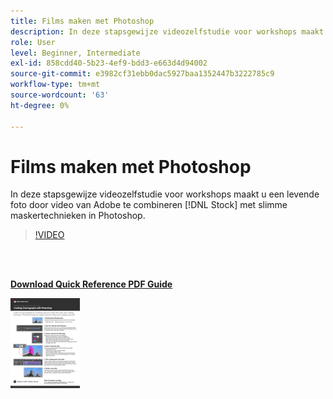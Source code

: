 ```yaml
---
title: Films maken met Photoshop
description: In deze stapsgewijze videozelfstudie voor workshops maakt u een levende foto door video van Adobe te combineren [!DNL Stock] met slimme maskertechnieken in Photoshop
role: User
level: Beginner, Intermediate
exl-id: 858cdd40-5b23-4ef9-bdd3-e663d4d94002
source-git-commit: e3982cf31ebb0dac5927baa1352447b3222785c9
workflow-type: tm+mt
source-wordcount: '63'
ht-degree: 0%

---
```


# Films maken met Photoshop

In deze stapsgewijze videozelfstudie voor workshops maakt u een levende foto door video van Adobe te combineren [!DNL Stock] met slimme maskertechnieken in Photoshop.

>[!VIDEO](https://video.tv.adobe.com/v/331002?hidetitle=true)

<br> 

[**Download Quick Reference PDF Guide**](../quick-reference/CreatingCinemagraphswithPhotoshop.pdf)

[![Afbeelding van eerste pagina van snelle naslaggids](assets/CreatingCinemagraphswithPhotoshopPage1.png)](../quick-reference/CreatingCinemagraphswithPhotoshop.pdf)
